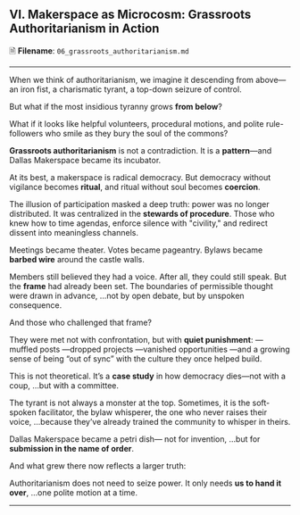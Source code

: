 ## **VI. Makerspace as Microcosm: Grassroots Authoritarianism in Action**

🗎 **Filename**: `06_grassroots_authoritarianism.md`

---

When we think of authoritarianism, we imagine it descending from above—
an iron fist, a charismatic tyrant, a top-down seizure of control.

But what if the most insidious tyranny grows **from below**?

What if it looks like helpful volunteers,
procedural motions,
and polite rule-followers who smile as they bury the soul of the commons?

**Grassroots authoritarianism** is not a contradiction.
It is a **pattern**—and Dallas Makerspace became its incubator.

At its best, a makerspace is radical democracy.
But democracy without vigilance becomes **ritual**,
and ritual without soul becomes **coercion**.

The illusion of participation masked a deep truth:
power was no longer distributed.
It was centralized in the **stewards of procedure**.
Those who knew how to time agendas, enforce silence with "civility,"
and redirect dissent into meaningless channels.

Meetings became theater.
Votes became pageantry.
Bylaws became **barbed wire** around the castle walls.

Members still believed they had a voice.
After all, they could still speak.
But the **frame** had already been set.
The boundaries of permissible thought were drawn in advance,
…not by open debate, but by unspoken consequence.

And those who challenged that frame?

They were met not with confrontation, but with **quiet punishment**:
—muffled posts
—dropped projects
—vanished opportunities
—and a growing sense of being “out of sync” with the culture they once helped build.

This is not theoretical.
It’s a **case study** in how democracy dies—not with a coup,
…but with a committee.

The tyrant is not always a monster at the top.
Sometimes, it is the soft-spoken facilitator,
the bylaw whisperer,
the one who never raises their voice,
…because they’ve already trained the community to whisper in theirs.

Dallas Makerspace became a petri dish—
not for invention,
…but for **submission in the name of order**.

And what grew there now reflects a larger truth:

Authoritarianism does not need to seize power.
It only needs **us to hand it over**,
…one polite motion at a time.

---

